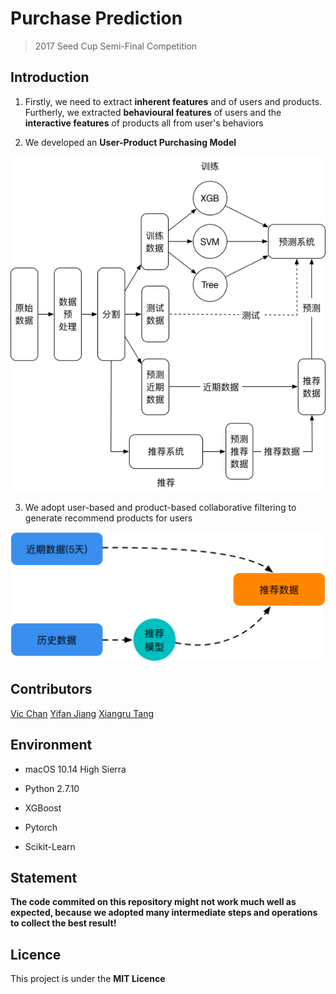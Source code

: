 # Purchase Prediction

> 2017 Seed Cup Semi-Final Competition


## Introduction

1. Firstly, we need to extract **inherent features** and of users and products. Furtherly, we extracted **behavioural features** of users and the **interactive features** of products all from user's behaviors

2. We developed an **User-Product Purchasing Model**

![](images/model.png)

3. We adopt user-based and product-based collaborative filtering to generate recommend products for users

![](images/recommende.png)

## Contributors

[Vic Chan](https://github.com/wondervictor)
[Yifan Jiang](https://github.com/yueruchen)
[Xiangru Tang](https://github.com/tangxiangru)

## Environment

* macOS 10.14 High Sierra

* Python 2.7.10 

* XGBoost

* Pytorch

* Scikit-Learn

## Statement

**The code commited on this repository might not work much well as expected, because we adopted many intermediate steps and operations to collect the best result!**

## Licence

This project is under the **MIT Licence**

